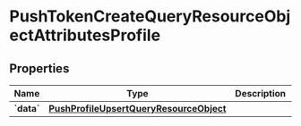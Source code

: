 
# PushTokenCreateQueryResourceObjectAttributesProfile

## Properties
| Name | Type | Description | Notes |
| ------------ | ------------- | ------------- | ------------- |
| **&#x60;data&#x60;** | [**PushProfileUpsertQueryResourceObject**](PushProfileUpsertQueryResourceObject.md) |  |  |



